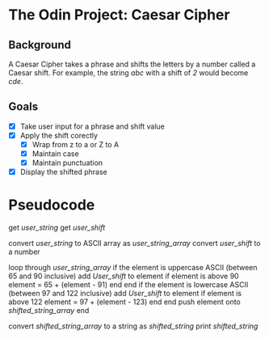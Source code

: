 # The Odin Project: Caesar Cipher

## Background
A Caesar Cipher takes a phrase and shifts the letters by a number called a Caesar shift. For example, the string *abc* with a shift of *2* would become *cde*.

## Goals
- [x] Take user input for a phrase and shift value
- [x] Apply the shift corectly
    - [x] Wrap from z to a or Z to A
    - [x] Maintain case
    - [x] Maintain punctuation
- [x] Display the shifted phrase

# Pseudocode
get *user_string*
get *user_shift*

convert *user_string* to ASCII array as *user_string_array*
convert *user_shift* to a number

loop through *user_string_array*
    if the element is uppercase ASCII (between 65 and 90 inclusive)
        add *User_shift* to element
        if element is above 90
            element = 65 + (element - 91)
        end
    end
    if the element is lowercase ASCII (between 97 and 122 inclusive)
        add *User_shift* to element
        if element is above 122
            element = 97 + (element - 123)
        end
    end
    push element onto *shifted_string_array*
end

convert *shifted_string_array* to a string as *shifted_string*
print *shifted_string*